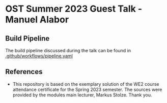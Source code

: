 # OST Summer 2023 Guest Talk - Manuel Alabor

## Build Pipeline

The build pipeline discussed during the talk can be found in [.github/workflows/pipeline.yaml](./.github/workflows/pipeline.yaml)

## References

- This repository is based on the exemplary solution of the WE2 course attendance certificate for the Spring 2023 semester. The sources were provided by the modules main lecturer, Markus Stolze. Thank you.
